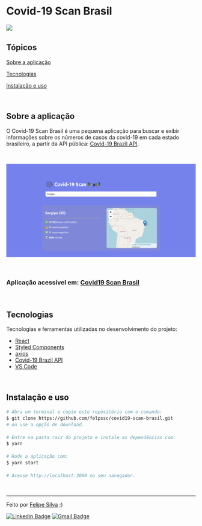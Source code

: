 # Covid-19 Scan Brasil

<p>
  <img src="https://img.shields.io/badge/Made%20by-Felipe%20Silva-6E40C9?style=flat-square">
</p>

## Tópicos 

[Sobre a aplicação](#sobre-a-aplicação)

[Tecnologias](#tecnologias)

[Instalação e uso](#instalação-e-uso)

<br>


## Sobre a aplicação
  O Covid-19 Scan Brasil é uma pequena aplicação para buscar e exibir informações sobre os números de casos da covid-19 em cada estado brasileiro, a partir da API pública: <a href="https://covid19-brazil-api.now.sh/">Covid-19 Brazil API</a>.


<br>

<p align="center">
    <img alt="App" src="./src/assets/images/covid19-scan-brasil.png" />
  </a>
</p>

<br>

### Aplicação acessível em: [Covid19 Scan Brasil](https://covid19-scan-brasil.vercel.app/)

<br>

## Tecnologias

Tecnologias e ferramentas utilizadas no desenvolvimento do projeto:

- [React](https://reactjs.org/)
- [Styled Components](https://styled-components.com/)
- [axios](https://www.npmjs.com/package/axios)
- [Covid-19 Brazil API](https://covid19-brazil-api.now.sh/)
- [VS Code](https://code.visualstudio.com/) 
<br>

## Instalação e uso

```bash
# Abra um terminal e copie este repositório com o comando:
$ git clone https://github.com/felpssc/covid19-scan-brasil.git
# ou use a opção de download.

# Entre na pasta raiz do projeto e instale as dependências com:
$ yarn

# Rode a aplicação com:
$ yarn start

# Acesse http://localhost:3000 no seu navegador.
```

<br>

---

Feito por [Felipe Silva](https://github.com/felpssc) ;)

[![Linkedin Badge](https://img.shields.io/badge/-Felipe%20Silva-6E40C9?style=flat-square&logo=Linkedin&logoColor=white&link=https://www.linkedin.com/in/rafaeldcmartins/)](https://www.linkedin.com/in/felipesilva-1/) 
[![Gmail Badge](https://img.shields.io/badge/-carlosfelipesilva.fs@gmail.com-6E40C9?style=flat-square&logo=Gmail&logoColor=white&link=mailto:rafaeldcmartins@gmail.com)](mailto:carlosfelipesilva.fs@gmail.com) 